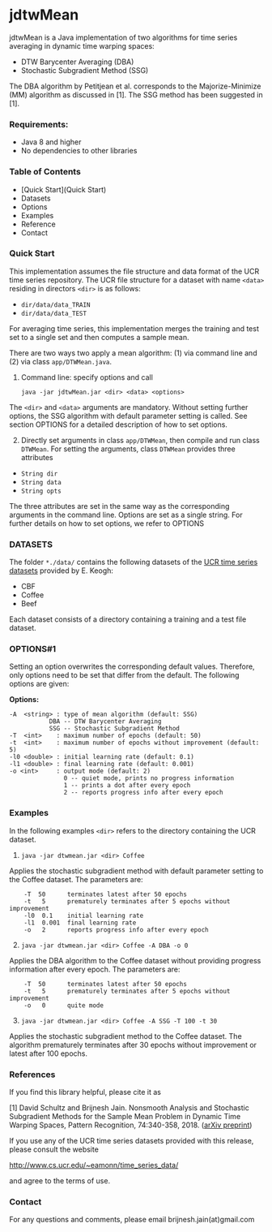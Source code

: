 # jdtwMean

jdtwMean is a Java implementation of two algorithms for time series averaging in dynamic time warping spaces:

* DTW Barycenter Averaging (DBA)
* Stochastic Subgradient Method (SSG)

The DBA algorithm by Petitjean et al. corresponds to the Majorize-Minimize (MM) algorithm as discussed in [1]. The SSG method has been suggested in [1].


### Requirements:
* Java 8 and higher
* No dependencies to other libraries


### Table of Contents 

* [Quick Start](Quick Start)
* Datasets
* Options
* Examples
* Reference
* Contact


### Quick Start 

This implementation assumes the file structure and data format of the UCR time series repository. The UCR file structure for a dataset with name `<data>` residing in directors `<dir>` is as follows: 

* `dir/data/data_TRAIN`
* `dir/data/data_TEST`

For averaging time series, this implementation merges the training and test set to a single set and then computes a sample mean.  

There are two ways two apply a mean algorithm: (1) via command line and (2) via class `app/DTWMean.java`.  

1. Command line: specify options and call

    `java -jar jdtwMean.jar <dir> <data> <options>`
    
The `<dir>` and `<data>` arguments are mandatory. Without setting further options, the SSG algorithm with default parameter setting is called. See section OPTIONS for a detailed description of how to set options.

2. Directly set arguments in class `app/DTWMean`, then compile and run class `DTWMean`. For setting the arguments, class `DTWMean` provides three attributes

* `String dir`
* `String data`
* `String opts`

The three attributes are set in the same way as the corresponding arguments in the command line. Options are set as a single string. For further details on how to set options, we refer to OPTIONS


### DATASETS

The folder `*./data/` contains the following datasets of the [UCR time series datasets](http://www.cs.ucr.edu/~eamonn/time_series_data/) provided by E. Keogh:

* CBF
* Coffee
* Beef

Each dataset consists of a directory containing a training and a test file dataset. 


### OPTIONS#1

Setting an option overwrites the corresponding default values. Therefore, only options need to be set that differ from the default. The following options are given:

**Options:**

```
-A  <string> : type of mean algorithm (default: SSG)
	       DBA -- DTW Barycenter Averaging
	       SSG -- Stochastic Subgradient Method
-T  <int>    : maximum number of epochs (default: 50)
-t  <int>    : maximum number of epochs without improvement (default: 5)
-l0 <double> : initial learning rate (default: 0.1)
-l1 <double> : final learning rate (default: 0.001)
-o <int>     : output mode (default: 2)
               0 -- quiet mode, prints no progress information
               1 -- prints a dot after every epoch
               2 -- reports progress info after every epoch	 
```


### Examples 

In the following examples `<dir>` refers to the directory containing the UCR dataset. 

1. `java -jar dtwmean.jar <dir> Coffee` 

Applies the stochastic subgradient method with default parameter setting to the Coffee dataset. The parameters are:

```
	-T  50		terminates latest after 50 epochs
	-t   5		prematurely terminates after 5 epochs without improvement
	-l0  0.1	initial learning rate	
	-l1  0.001	final learning rate
	-o   2		reports progress info after every epoch
```

2. `java -jar dtwmean.jar <dir> Coffee -A DBA -o 0`

Applies the DBA algorithm to the Coffee dataset without providing progress information after every epoch. The parameters are:

```
	-T  50		terminates latest after 50 epochs
	-t   5		prematurely terminates after 5 epochs without improvement
	-o   0		quite mode
```

3. `java -jar dtwmean.jar <dir> Coffee -A SSG -T 100 -t 30`

Applies the stochastic subgradient method to the Coffee dataset. The algorithm prematurely terminates after 30 epochs without improvement or latest after 100 epochs. 


### References 

If you find this library helpful, please cite it as

[1] David Schultz and Brijnesh Jain. Nonsmooth Analysis and Stochastic Subgradient Methods for the Sample Mean Problem in Dynamic Time Warping Spaces, Pattern Recognition, 74:340-358, 2018. ([arXiv preprint](https://arxiv.org/abs/1701.06393))

If you use any of the UCR time series datasets provided with this release, please consult the website

http://www.cs.ucr.edu/~eamonn/time_series_data/

and agree to the terms of use.


### Contact 

For any questions and comments, please email brijnesh.jain(at)gmail.com


